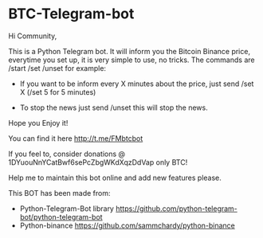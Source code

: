 # BTC-Telegram-bot

Hi Community,

This is a Python Telegram bot. It will inform you the Bitcoin Binance price, everytime you set up, it is very simple to use, no tricks.
The commands are /start /set /unset for example:

- If you want to be inform every X minutes about the price, just send /set X (/set 5 for 5 minutes)

- To stop the news just send /unset this will stop the news.

Hope you Enjoy it!

You can find it here http://t.me/FMbtcbot

If you feel to, consider donations @ 1DYuouNnYCatBwf6sePcZbgWKdXqzDdVap only BTC!

Help me to maintain this bot online and add new features please.

This BOT has been made from:

- Python-Telegram-Bot library https://github.com/python-telegram-bot/python-telegram-bot
- Python-binance https://github.com/sammchardy/python-binance
